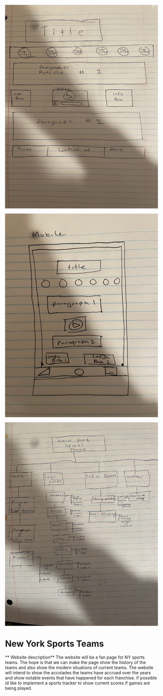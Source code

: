 

<!--Links-->
![Link to wireframe](https://github.com/SlimSlim94/chalkboard/blob/d0637aa1001d83b385a3ebbb93f315b3bf2ffa22/wireframe1.jpg)

![Link to mobile wireframe](https://github.com/SlimSlim94/chalkboard/blob/d0637aa1001d83b385a3ebbb93f315b3bf2ffa22/wireframe2.jpg)

![Link to sitemap](https://github.com/SlimSlim94/chalkboard/blob/cae762e653c771a3a350523d48e964b32d3eef2b/sitemap.jpg)

<!-- Headings -->
# New York Sports Teams

** Website description**
The website will be a fan page for NY sports teams. The hope is that we can make the page show the history of the teams and also show the modern situations of current teams. The website will intend to show the accolades the teams have accrued over the years and show notable events that have happened for each franchise. if possible id like to implement a sports tracker to show current scores if games are being played.
